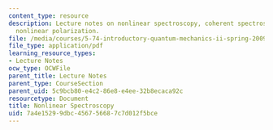```yaml
---
content_type: resource
description: Lecture notes on nonlinear spectroscopy, coherent spectroscopy, and the
  nonlinear polarization.
file: /media/courses/5-74-introductory-quantum-mechanics-ii-spring-2009/7a4e15299dbc456756687c7d012f5bce_MIT5_74s09_lec13.pdf
file_type: application/pdf
learning_resource_types:
- Lecture Notes
ocw_type: OCWFile
parent_title: Lecture Notes
parent_type: CourseSection
parent_uid: 5c9bcb80-e4c2-86e8-e4ee-32b8ecaca92c
resourcetype: Document
title: Nonlinear Spectroscopy
uid: 7a4e1529-9dbc-4567-5668-7c7d012f5bce
---
```

